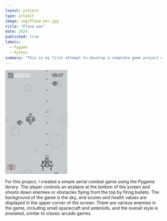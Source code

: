 ```yaml
---
layout: project
type: project
image: img/Plane war.jpg
title: "Plane war"
date: 2024
published: true
labels:
  - Pygame
  - Python
summary: "This is my first attempt to develop a complete game project using Pygame, and I have learned the basics of how to handle game logic and collision detection.."
---
```


<div class="text-center p-4">
  <img width="200px" src="../img/Plane war.jpg" class="img-thumbnail" >
</div>

For this project, I created a simple aerial combat game using the Pygame library. The player controls an airplane at the bottom of the screen and shoots down enemies or obstacles flying from the top by firing bullets. The background of the game is the sky, and scores and health values are displayed in the upper corner of the screen. There are various enemies in the game, including small spacecraft and asteroids, and the overall style is pixelated, similar to classic arcade games.

